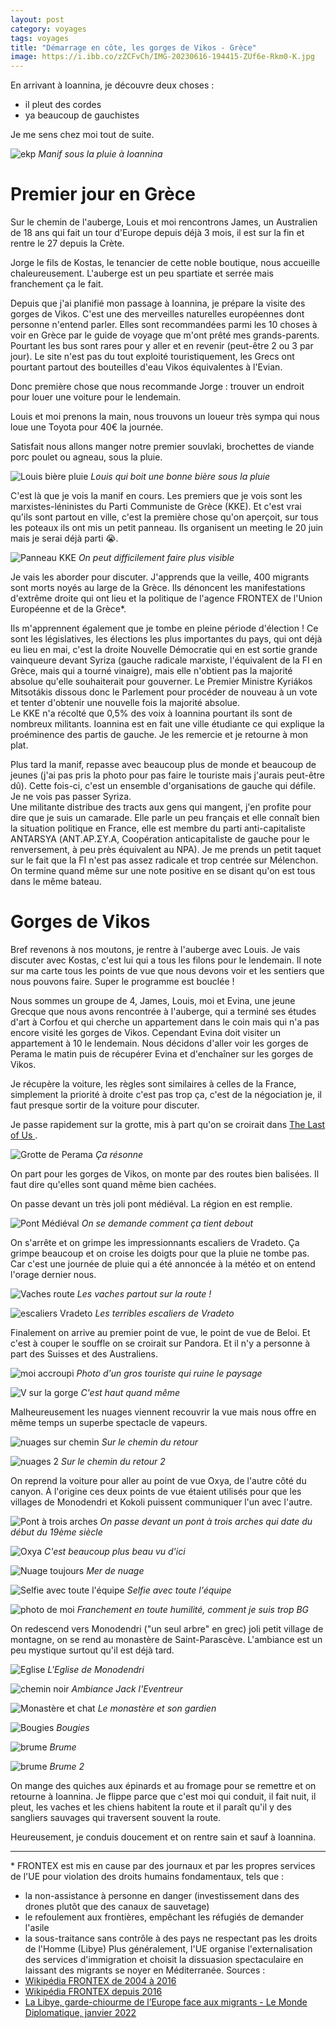 ```yaml
---
layout: post 
category: voyages
tags: voyages
title: "Démarrage en côte, les gorges de Vikos - Grèce" 
image: https://i.ibb.co/zZCFvCh/IMG-20230616-194415-ZUf6e-Rkm0-K.jpg
---
```


En arrivant à Ioannina, je découvre deux choses : 
- il pleut des cordes
- ya beaucoup de gauchistes 

Je me sens chez moi tout de suite. 

![ekp](https://i.ibb.co/st5hWHt/IMG-20230615-201652-ywrsp-OA22-B.jpg)
_Manif sous la pluie à Ioannina_

<!--more-->

# Premier jour en Grèce

Sur le chemin de l'auberge, Louis et moi rencontrons James, un Australien de 18 ans qui fait un tour d'Europe depuis déjà 3 mois, il est sur la fin et rentre le 27 depuis la Crète. 

Jorge le fils de Kostas, le tenancier de cette noble boutique, nous accueille chaleureusement. 
L'auberge est un peu spartiate et serrée mais franchement ça le fait. 

Depuis que j'ai planifié mon passage à Ioannina, je prépare la visite des gorges de Vikos. C'est une des merveilles naturelles européennes dont personne n'entend parler. Elles sont recommandées parmi les 10 choses à voir en Grèce par le guide de voyage que m'ont prêté mes grands-parents. 
Pourtant les bus sont rares pour y aller et en revenir (peut-être 2 ou 3 par jour).
Le site n'est pas du tout exploité touristiquement, les Grecs ont pourtant partout des bouteilles d'eau Vikos équivalentes à l'Evian. 

Donc première chose que nous recommande Jorge : trouver un endroit pour louer une voiture pour le lendemain. 

Louis et moi prenons la main, nous trouvons un loueur très sympa qui nous loue une Toyota pour 40€ la journée.

Satisfait nous allons manger notre premier souvlaki, brochettes de viande porc poulet ou agneau, sous la pluie.

![Louis bière pluie](https://i.ibb.co/yy5MHP2/IMG-20230615-194608-RQMAC3-EM5m.jpg)
_Louis qui boit une bonne bière sous la pluie_

C'est là que je vois la manif en cours. Les premiers que je vois sont les marxistes-léninistes du Parti Communiste de Grèce (KKE). Et c'est vrai qu'ils sont partout en ville, c'est la première chose qu'on aperçoit, sur tous les poteaux ils ont mis un petit panneau. Ils organisent un meeting le 20 juin mais je serai déjà parti 😭. 

![Panneau KKE](https://i.ibb.co/3YvZyxP/IMG-20230615-154050-Oo-N9-Wq-Pe4-U.jpg)
_On peut difficilement faire plus visible_

Je vais les aborder pour discuter. J'apprends que la veille, 400 migrants sont morts noyés au large de la Grèce. Ils dénoncent les manifestations d'extrême droite qui ont lieu et la politique de l'agence FRONTEX de l'Union Européenne et de la Grèce\*. 

Ils m'apprennent également que je tombe en pleine période d'élection ! Ce sont les législatives, les élections les plus importantes du pays, qui ont déjà eu lieu en mai, c'est la droite Nouvelle Démocratie qui en est sortie grande vainqueure devant Syriza (gauche radicale marxiste, l'équivalent de la FI en Grèce, mais qui a tourné vinaigre), mais elle n'obtient pas la majorité absolue qu'elle souhaiterait pour gouverner. Le Premier Ministre Kyriákos Mitsotákis dissous donc le Parlement pour procéder de nouveau à un vote et tenter d'obtenir une nouvelle fois la majorité absolue.  
Le KKE n'a récolté que 0,5% des voix à Ioannina pourtant ils sont de nombreux militants. Ioannina est en fait une ville étudiante ce qui explique la proéminence des partis de gauche. 
Je les remercie et je retourne à mon plat. 

Plus tard la manif, repasse avec beaucoup plus de monde et beaucoup de jeunes (j'ai pas pris la photo pour pas faire le touriste mais j'aurais peut-être dû).
Cette fois-ci, c'est un ensemble d'organisations de gauche qui défile. Je ne vois pas passer Syriza.  
Une militante distribue des tracts aux gens qui mangent, j'en profite pour dire que je suis un camarade. Elle parle un peu français et elle connaît bien la situation politique en France, elle est membre du parti anti-capitaliste ANTARSYA (ΑΝΤ.ΑΡ.ΣΥ.Α, Coopération anticapitaliste de gauche pour le renversement, à peu près équivalent au NPA). Je me prends un petit taquet sur le fait que la FI n'est pas assez radicale et trop centrée sur Mélenchon. On termine quand même sur une note positive en se disant qu'on est tous dans le même bateau. 

# Gorges de Vikos

Bref revenons à nos moutons, je rentre à l'auberge avec Louis. Je vais discuter avec Kostas, c'est lui qui a tous les filons pour le lendemain. Il note sur ma carte tous les points de vue que nous devons voir et les sentiers que nous pouvons faire. Super le programme est bouclée ! 

Nous sommes un groupe de 4, James, Louis, moi et Evina, une jeune Grecque que nous avons rencontrée à l'auberge, qui a terminé ses études d'art à Corfou et qui cherche un appartement dans le coin mais qui n'a pas encore visité les gorges de Vikos. Cependant Evina doit visiter un appartement à 10 le lendemain. Nous décidons d'aller voir les gorges de Perama le matin puis de récupérer Evina et d'enchaîner sur les gorges de Vikos. 

Je récupère la voiture, les règles sont similaires à celles de la France, simplement la priorité à droite c'est pas trop ça, c'est de la négociation je, il faut presque sortir de la voiture pour discuter. 

Je passe rapidement sur la grotte, mis à part qu'on se croirait dans [The Last of Us
](https://www.jeuxvideo.com/jeux/jeu-1586026/).

![Grotte de Perama](https://i.ibb.co/fQ3TmSW/IMG-20230616-102523-4j3kxzkz0w.jpg)
_Ça résonne_

On part pour les gorges de Vikos, on monte par des routes bien balisées. Il faut dire qu'elles sont quand même bien cachées.


On passe devant un très joli pont médiéval. La région en est remplie. 

![Pont Médiéval](https://i.ibb.co/n1xkvzR/IMG-20230616-130454-b6-V2-Vp9-N2-J.jpg)
_On se demande comment ça tient debout_

On s'arrête et on grimpe les impressionnants escaliers de Vradeto. Ça grimpe beaucoup et on croise les doigts pour que la pluie ne tombe pas. Car c'est une journée de pluie qui a été annoncée à la météo et on entend l'orage dernier nous. 

![Vaches route](https://i.ibb.co/MgccD8v/IMG-20230616-184204-Ij-Qg3n-Uk5v.jpg)
_Les vaches partout sur la route !_

![escaliers Vradeto](https://i.ibb.co/CmBzPGy/IMG-20230616-140133-n-IRb-XASG87.jpg)
_Les terribles escaliers de Vradeto_

Finalement on arrive au premier point de vue, le point de vue de Beloi. Et c'est à couper le souffle on se croirait sur Pandora. Et il n'y a personne à part des Suisses et des Australiens. 

![moi accroupi](https://i.ibb.co/m8zHSYZ/IMG-20230616-161346-CTpigg-Ml8u.jpg)
_Photo d'un gros touriste qui ruine le paysage_

![V sur la gorge](https://i.ibb.co/48TyMhr/IMG-20230616-163807-Hg-D2ln-Zc4u.jpg)
_C'est haut quand même_

Malheureusement les nuages viennent recouvrir la vue mais nous offre en même temps un superbe spectacle de vapeurs. 

![nuages sur chemin](https://i.ibb.co/ZhLTxW2/IMG-20230616-165230-SWy5fvq-S6-B.jpg)
_Sur le chemin du retour_

![nuages 2](https://i.ibb.co/TwXvLd0/IMG-20230616-164729-c-EA23-AG67-H.jpg)
_Sur le chemin du retour 2_

On reprend la voiture pour aller au point de vue Oxya, de l'autre côté du canyon. À l'origine ces deux points de vue étaient utilisés pour que les villages de Monodendri et Kokoli puissent communiquer l'un avec l'autre. 

![Pont à trois arches 
](https://i.ibb.co/RC0XYcQ/IMG-20230616-185357-Dqkew-Dh56i.jpg)
_On passe devant un pont à trois arches qui date du début du 19ème siècle_

![Oxya](https://i.ibb.co/MDCYRzh/IMG-20230616-194216-j-Ojr8ag957.jpg)
_C'est beaucoup plus beau vu d'ici_

![Nuage toujours](https://i.ibb.co/BP3ZG7X/IMG-20230616-194308-b1-B2-TAgf4-R.jpg)
_Mer de nuage_

![Selfie avec toute l'équipe](https://i.ibb.co/zZCFvCh/IMG-20230616-194415-ZUf6e-Rkm0-K.jpg)
_Selfie avec toute l'équipe_

![photo de moi](https://i.ibb.co/sWPk4q6/IMG-20230616-194745-DW1-Ukf-Rg2l.jpg)
_Franchement en toute humilité, comment je suis trop BG_

On redescend vers Monodendri ("un seul arbre" en grec) joli petit village de montagne, on se rend au monastère de Saint-Parascève. L'ambiance est un peu mystique surtout qu'il est déjà tard. 

![Eglise](https://i.ibb.co/3pphmb3/IMG-20230616-211200-l-Sccvg-HJ0-U.jpg)
_L'Eglise de Monodendri_

![chemin noir](https://i.ibb.co/KwJQz2M/IMG-20230616-211335-YMv-Oqx-GD6b.jpg)
_Ambiance Jack l'Eventreur_

![Monastère et chat](https://i.ibb.co/qJKry3W/IMG-20230616-205139-tx3-Vk-N514-I.jpg)
_Le monastère et son gardien_

![Bougies](https://i.ibb.co/S31pjdq/IMG-20230616-205742-x8-VFx-WDd6r.jpg)
_Bougies_

![brume](https://i.ibb.co/X73gqGn/IMG-20230616-205702-f-TTMKv-BM8-F.jpg)
_Brume_

![brume](https://i.ibb.co/37vYFBW/IMG-20230616-205709-LRFWAAKY0k.jpg)
_Brume 2_

On mange des quiches aux épinards et au fromage pour se remettre et on retourne à Ioannina. Je flippe parce que c'est moi qui conduit, il fait nuit, il pleut, les vaches et les chiens habitent la route et il paraît qu'il y des sangliers sauvages qui traversent souvent la route. 

Heureusement, je conduis doucement et on rentre sain et sauf à Ioannina. 

---

\* FRONTEX est mis en cause par des journaux et par les propres services de l'UE pour violation des droits humains fondamentaux, tels que :
- la non-assistance à personne en danger (investissement dans des drones plutôt que des canaux de sauvetage) 
- le refoulement aux frontières, empêchant les réfugiés de demander l'asile 
- la sous-traitance sans contrôle à des pays ne respectant pas les droits de l'Homme (Libye)
Plus généralement, l'UE organise l'externalisation des services d'immigration et choisit la dissuasion spectaculaire en laissant des migrants se noyer en Méditerranée. 
Sources :
- [Wikipédia FRONTEX de 2004 à 2016](https://fr.m.wikipedia.org/wiki/Agence_europ%C3%A9enne_pour_la_gestion_de_la_coop%C3%A9ration_op%C3%A9rationnelle_aux_fronti%C3%A8res_ext%C3%A9rieures#Critiques_et_pol%C3%A9miques)
- [Wikipédia FRONTEX depuis 2016](https://fr.m.wikipedia.org/wiki/Agence_europ%C3%A9enne_de_garde-fronti%C3%A8res_et_de_garde-c%C3%B4tes#Critiques)
- [La Libye, garde-chiourme de l’Europe face aux migrants - Le Monde Diplomatique, janvier 2022](https://www.monde-diplomatique.fr/2022/01/URBINA/64243)